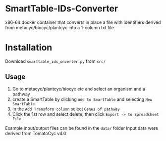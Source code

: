 # SmartTable-IDs-Converter

x86-64 docker container that converts in place a file with identifiers derived from metacyc/biocyc/plantcyc into a 1-column txt file 

# Installation

Download `smarttable_ids_onverter.py` from `src/`

## Usage

1. Go to metacyc/plantcyc/biocyc etc and select an organism and a pathway
2. create a SmartTable by clicking `Add to SmartTable` and selecting `New SmartTable`
3. in the `Add Transform column` select `Genes of pathway`
4. Click the 1st row and select delete, then click `Export -> to Spreadsheet File`



Example input/output files can be found in the `data/` folder
Input data were derived from TomatoCyc v4.0
